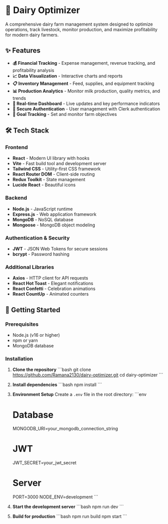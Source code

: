 # 🥛 Dairy Optimizer

A comprehensive dairy farm management system designed to optimize operations, track livestock, monitor production, and maximize profitability for modern dairy farmers.

## ✨ Features

- **💰 Financial Tracking** - Expense management, revenue tracking, and profitability analysis
- **📈 Data Visualization** - Interactive charts and reports
- **📋 Inventory Management** - Feed, supplies, and equipment tracking
- **📊 Production Analytics** - Monitor milk production, quality metrics, and trends
- **📱 Real-time Dashboard** - Live updates and key performance indicators
- **🔐 Secure Authentication** - User management with Clerk authentication
- **🎯 Goal Tracking** - Set and monitor farm objectives

## 🛠️ Tech Stack

### Frontend
- **React** - Modern UI library with hooks
- **Vite** - Fast build tool and development server
- **Tailwind CSS** - Utility-first CSS framework
- **React Router DOM** - Client-side routing
- **Redux Toolkit** - State management
- **Lucide React** - Beautiful icons

### Backend
- **Node.js** - JavaScript runtime
- **Express.js** - Web application framework
- **MongoDB** - NoSQL database
- **Mongoose** - MongoDB object modeling

### Authentication & Security
- **JWT** - JSON Web Tokens for secure sessions
- **bcrypt** - Password hashing

### Additional Libraries
- **Axios** - HTTP client for API requests
- **React Hot Toast** - Elegant notifications
- **React Confetti** - Celebration animations
- **React CountUp** - Animated counters

## 🚀 Getting Started

### Prerequisites

- Node.js (v16 or higher)
- npm or yarn
- MongoDB database

### Installation

1. **Clone the repository**
   \`\`\`bash
   git clone https://github.com/Ramana2130/dairy-optimizer.git
   cd dairy-optimizer
   \`\`\`

2. **Install dependencies**
   \`\`\`bash
   npm install
   \`\`\`

3. **Environment Setup**
   Create a `.env` file in the root directory:
   \`\`\`env
   # Database
   MONGODB_URI=your_mongodb_connection_string
   
  
   # JWT
   JWT_SECRET=your_jwt_secret
   
   # Server
   PORT=3000
   NODE_ENV=development
   \`\`\`

4. **Start the development server**
   \`\`\`bash
   npm run dev
   \`\`\`

5. **Build for production**
   \`\`\`bash
   npm run build
   npm start
   \`\`\`
